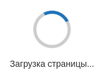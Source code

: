 <!DOCTYPE html>
<html lang="ru">
<head>
  <meta charset="UTF-8">
  <meta name="viewport" content="width=device-width, initial-scale=1">
  <title>О Нас - Вторая страница сайта</title>
  <style>
    /* Основные CSS-переменные */
    :root {
      --bg-color: #ffffff;
      --text-color: #333333;
      --primary-color: #1d72b8;
      --card-bg-color: #ffffff;
      --section-bg-color: #f4f4f4;
    }
    body {
      margin: 0;
      padding: 0;
      font-family: Arial, sans-serif;
      background: var(--bg-color);
      color: var(--text-color);
      transition: background 0.3s, color 0.3s;
      overflow-x: hidden;
    }
    /* Фиксированное меню */
    header {
      position: fixed;
      top: 0;
      width: 100%;
      background: rgba(0, 0, 0, 0.3);
      padding: 10px 0;
      z-index: 1000;
    }
    nav ul {
      list-style: none;
      display: flex;
      justify-content: center;
      margin: 0;
      padding: 0;
    }
    nav ul li {
      margin: 0 15px;
      position: relative;
    }
    nav ul li a {
      text-decoration: none;
      color: #fff;
      font-weight: bold;
      transition: color 0.3s;
    }
    nav ul li a:hover {
      color: #ffd700;
    }
    /* Эффект подчеркивания при наведении */
    nav ul li a::after {
      content: "";
      display: block;
      width: 0;
      height: 2px;
      background: #ffd700;
      transition: width 0.3s;
    }
    nav ul li a:hover::after {
      width: 100%;
    }
    .header-spacer {
      height: 60px; /* Отступ, чтобы контент не закрывался фиксированным меню */
    }
    /* Preloader */
    #preloader {
      position: fixed;
      top: 0;
      left: 0;
      width: 100%;
      height: 100%;
      background: var(--bg-color);
      display: flex;
      flex-direction: column;
      align-items: center;
      justify-content: center;
      z-index: 2000;
    }
    .spinner {
      width: 50px;
      height: 50px;
      border: 5px solid #ccc;
      border-top: 5px solid var(--primary-color);
      border-radius: 50%;
      animation: spin 1s linear infinite;
    }
    @keyframes spin {
      from { transform: rotate(0deg); }
      to { transform: rotate(360deg); }
    }
    /* Анимация появления секций */
    .section {
      padding: 50px 20px;
      background: var(--section-bg-color);
      animation: fadeInUp 1s ease forwards;
      opacity: 0;
    }
    @keyframes fadeInUp {
      from { transform: translateY(20px); opacity: 0; }
      to { transform: translateY(0); opacity: 1; }
    }
    /* Карточки с информацией */
    .content-card {
      background: var(--card-bg-color);
      padding: 20px;
      margin: 20px auto;
      width: 90%;
      max-width: 800px;
      border-radius: 10px;
      box-shadow: 0 4px 6px rgba(0,0,0,0.1);
      transition: transform 0.3s, box-shadow 0.3s;
    }
    .content-card:hover {
      transform: scale(1.03);
      box-shadow: 0 8px 12px rgba(0,0,0,0.2);
    }
    h2 {
      text-align: center;
      margin-bottom: 20px;
    }
    p {
      line-height: 1.6;
      font-size: 1em;
    }
    button {
      background: var(--primary-color);
      color: #fff;
      border: none;
      padding: 10px 20px;
      border-radius: 5px;
      cursor: pointer;
      transition: transform 0.3s;
      display: block;
      margin: 20px auto;
    }
    button:hover {
      transform: scale(1.05);
    }
    /* Footer */
    footer {
      text-align: center;
      padding: 20px;
      background: #333333;
      color: #ffffff;
    }
    /* Кнопка возврата наверх */
    #scrollToTop {
      position: fixed;
      bottom: 30px;
      right: 30px;
      background-color: var(--primary-color);
      color: #fff;
      border: none;
      padding: 10px 15px;
      border-radius: 5px;
      cursor: pointer;
      opacity: 0;
      transition: opacity 0.3s;
      z-index: 1500;
    }
    #scrollToTop.active {
      opacity: 1;
    }
  </style>
</head>
<body>
  <!-- Preloader -->
  <div id="preloader">
    <div class="spinner"></div>
    <p>Загрузка страницы...</p>
  </div>
  
  <!-- Фиксированное меню -->
  <header>
    <nav>
      <ul>
        <li><a href="index.html">Главная</a></li>
        <li><a href="#about">О нас</a></li>
        <li><a href="#team">Наша команда</a></li>
        <li><a href="#history">Наша история</a></li>
      </ul>
    </nav>
  </header>
  <div class="header-spacer"></div>
  
  <!-- Секция: О нас -->
  <section id="about" class="section">
    <h2>О Нас</h2>
    <div class="content-card">
      <p>Мы — инновационная компания, создающая качественные веб-решения. Наша миссия — сделать мир удобнее и красивее благодаря современным технологиям и креативному дизайну.</p>
      <button onclick="alert('Более подробная информация о нашей компании')">Узнать больше</button>
    </div>
  </section>
  
  <!-- Секция: Наша команда -->
  <section id="team" class="section">
    <h2>Наша Команда</h2>
    <div class="content-card">
      <p>Наша команда состоит из высококвалифицированных специалистов по дизайну, разработке и маркетингу. Каждый из нас вносит уникальный вклад в достижение общих целей.</p>
    </div>
    <div class="content-card">
      <p>Мы стремимся к постоянному совершенствованию и используем в работе самые современные технологии для достижения наилучших результатов.</p>
    </div>
  </section>
  
  <!-- Секция: Наша история -->
  <section id="history" class="section">
    <h2>Наша История</h2>
    <div class="content-card">
      <p>Компания была основана в 2020 году с целью разработки инновационных решений для бизнеса. С тех пор мы успешно реализовали множество проектов для клиентов по всему миру.</p>
    </div>
  </section>
  
  <!-- Кнопка возврата наверх -->
  <button id="scrollToTop">&#8679;</button>
  
  <!-- Footer -->
  <footer>
    <p>&copy; 2025 Ваша Компания. Все права защищены.</p>
  </footer>
  
  <script>
    document.addEventListener("DOMContentLoaded", function() {
      /* Preloader: скрытие после загрузки страницы */
      window.addEventListener("load", function() {
        const preloader = document.getElementById("preloader");
        preloader.style.transition = "opacity 0.5s ease-out";
        preloader.style.opacity = "0";
        setTimeout(function() {
          preloader.style.display = "none";
        }, 500);
      });
      
      /* Плавная прокрутка при клике по навигационным ссылкам */
      document.querySelectorAll("nav ul li a").forEach(link => {
        link.addEventListener("click", function(e) {
          if(this.hash !== "") {
            e.preventDefault();
            const targetId = this.getAttribute("href").split("#")[1];
            const targetSection = document.getElementById(targetId);
            if (targetSection) {
              targetSection.scrollIntoView({ behavior: "smooth" });
            }
          }
        });
      });
      
      /* Кнопка возврата наверх */
      const scrollBtn = document.getElementById("scrollToTop");
      window.addEventListener("scroll", () => {
        if (window.pageYOffset > 300) {
          scrollBtn.classList.add("active");
        } else {
          scrollBtn.classList.remove("active");
        }
      });
      scrollBtn.addEventListener("click", function() {
        window.scrollTo({ top: 0, behavior: "smooth" });
      });
      
      /* IntersectionObserver для плавного появления секций */
      const sections = document.querySelectorAll(".section");
      const observer = new IntersectionObserver(entries => {
        entries.forEach(entry => {
          if (entry.isIntersecting) {
            entry.target.style.opacity = "1";
          }
        });
      }, { threshold: 0.1 });
      sections.forEach(section => {
        observer.observe(section);
      });
    });
  </script>
</body>
</html>
